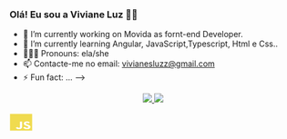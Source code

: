 ### Olá! Eu sou a Viviane Luz ✋🏾
- 🔭 I’m currently working on Movida as fornt-end Developer.
- 🌱 I’m currently learning Angular, JavaScript,Typescript, Html e Css..
- 👩🏽‍💻 Pronouns: ela/she
- 📫 Contacte-me no email: vivianesluzz@gmail.com
- ⚡ Fun fact: ...
-->


<div align="center">
  <a href="https://github.com/vivianeluzz">
  <img height="180em" src="https://github-readme-stats.vercel.app/api?username=rafaballerini&show_icons=true&theme=dracula&include_all_commits=true&count_private=true"/>
  <img height="180em" src="https://github-readme-stats.vercel.app/api/top-langs/?username=rafaballerini&layout=compact&langs_count=7&theme=dracula"/>
</div>



<div style="display: inline_block"><br>
    <img align="center" alt="Viviane-js" height="30" width="40" src="https://raw.githubusercontent.com/devicons/devicon/master/icons/javascript/javascript-plain.svg">
       
</div>

  ##
  
<div>
    <a href="https://www.gmail.com/vivianesluzz" target="_blank" <img src="https://img.shields.io/badge/Gmail-D14836?style=for-the-badge&logo=gmail&logoColor=white" target="_blank"></a>

</div>
